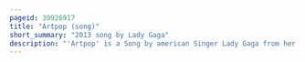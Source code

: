 ```yaml
---
pageid: 39926917
title: "Artpop (song)"
short_summary: "2013 song by Lady Gaga"
description: "'Artpop' is a Song by american Singer Lady Gaga from her third Studio Album of the same Name. She co-wrote and co-produced the Song with Paul 'Dj White Shadow' Blair, Nick Monson, and Dino Zisis. Artpop was the first Song developed for the Album and led the Composers to pursue other Avenues of musical Production. Described as the Backbone of the Record, Gaga did not want to experiment with the Production of 'Artpop', as she believed it to have an infinite Aspect in it."
---
```

